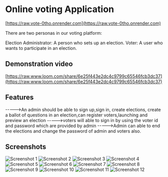# Online voting Application

[https://raw.vote-0tho.onrender.com](https://raw.vote-0tho.onrender.com)  
  
There are two personas in our voting platform:

Election Administrator: A person who sets up an election.
Voter: A user who wants to participate in an election.

## Demonstration video
[https://raw.www.loom.com/share/6e25f443e2dc4c9799c65546fcb3dc37](https://raw.www.loom.com/share/6e25f443e2dc4c9799c65546fcb3dc37)

## Features

----->An admin should be able to sign up,sign in, create elections, create a ballot of questions in an         election,can register voters,launching and preview an election
----->voters will able to sign in by using the voter id and password which are provided by admin
----->Admin can able to end the elections and change the password of admin and voters also.
## Screenshots

![Screenshot 1](https://raw.github.com/1234qwer926/vote/main/screenshots/Screenshot%20(190).png)
![Screenshot 2](https://raw.github.com/1234qwer926/vote/main/screenshots/Screenshot%20(191).png)
![Screenshot 3](https://raw.github.com/1234qwer926/vote/main/screenshots/Screenshot%20(192).png)
![Screenshot 4](https://raw.github.com/1234qwer926/vote/main/screenshots/Screenshot%20(193).png)
![Screenshot 5](https://raw.github.com/1234qwer926/vote/main/screenshots/Screenshot%20(194).png)
![Screenshot 6](https://raw.github.com/1234qwer926/vote/main/screenshots/Screenshot%20(195).png)
![Screenshot 7](https://raw.github.com/1234qwer926/vote/main/screenshots/Screenshot%20(196).png)
![Screenshot 8](https://raw.github.com/1234qwer926/vote/main/screenshots/Screenshot%20(197).png)
![Screenshot 9](https://raw.github.com/1234qwer926/vote/main/screenshots/Screenshot%20(198).png)
![Screenshot 10](https://raw.github.com/1234qwer926/vote/main/screenshots/Screenshot%20(199).png)
![Screenshot 11](https://raw.github.com/1234qwer926/vote/main/screenshots/Screenshot%20(200).png)
![Screenshot 12](https://raw.github.com/1234qwer926/vote/main/screenshots/Screenshot%20(201).png)
